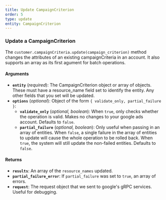 ```yaml
---
title: Update CampaignCriterion
order: 5
type: update
entity: CampaignCriterion
---
```


### Update a CampaignCriterion

The `customer.campaignCriteria.update(campaign_criterion)` method changes the attributes of an existing campaignCriteria in an account. It also supports an array as its first agument for batch operations.

#### Arguments

- **`entity`** (_required_): The CampaignCriterion object or array of objects. These must have a resource_name field set to identify the entity. Any other fields that you set will be updated.
- **`options`** (_optional_): Object of the form `{ validate_only, partial_failure }`:
  - **`validate_only`** (_optional, boolean_): When `true`, only checks whether the operation is valid. Makes no changes to your google ads account. Defaults to `false`.
  - **`partial_failure`** (_optional, boolean_): Only useful when passing in an array of entities. When `false`, a single failure in the array of entities to update will cause the whole operation to be rolled back. When `true`, the system will still update the non-failed entities. Defaults to `false`.

#### Returns

- **`results`**: An array of the `resource_names` updated.
- **`partial_failure_error`**: If `partial_failure` was set to `true`, an array of errors.
- **`request`**: The request object that we sent to google's gRPC services. Useful for debugging.
